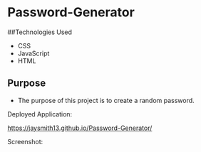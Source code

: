 # Password-Generator

##Technologies Used

* CSS
* JavaScript
* HTML

## Purpose

* The purpose of this project is to create a random password.

Deployed Application:

https://jaysmith13.github.io/Password-Generator/

Screenshot:

